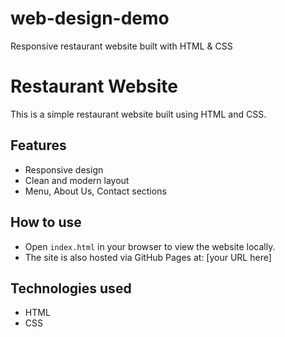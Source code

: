 # web-design-demo
Responsive restaurant website built with HTML &amp; CSS

# Restaurant Website

This is a simple restaurant website built using HTML and CSS.

## Features

- Responsive design  
- Clean and modern layout  
- Menu, About Us, Contact sections  

## How to use

- Open `index.html` in your browser to view the website locally.  
- The site is also hosted via GitHub Pages at: [your URL here]

## Technologies used

- HTML  
- CSS  
